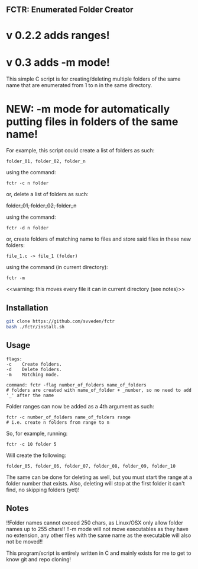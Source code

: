 ## FCTR: Enumerated Folder Creator 

# v 0.2.2 adds ranges!
# v 0.3 adds -m mode!

This simple C script is for creating/deleting multiple folders of the same name that are enumerated from 1 to n in the same directory.
# NEW: -m mode for automatically putting files in folders of the same name!

For example, this script could create a list of folders as such:

```
folder_01, folder_02, folder_n
```
using the command: 
```
fctr -c n folder
```
or, delete a list of folders as such:

~~folder_01, folder_02, folder_n~~

using the command:
```
fctr -d n folder
```
or, create folders of matching name to files and store said files in these new folders:
```
file_1.c -> file_1 (folder)
```
using the command (in current directory):
```
fctr -m
```
<<warning: this moves every file it can in current directory (see notes)>>

## Installation

```sh
git clone https://github.com/svveden/fctr
bash ./fctr/install.sh
```

## Usage
```
flags: 
-c    Create folders.
-d    Delete folders.
-m    Matching mode.
```
```
command: fctr -flag number_of_folders name_of_folders
# folders are created with name_of_folder + _number, so no need to add '_' after the name
```
Folder ranges can now be added as a 4th argument as such:
```
fctr -c number_of_folders name_of_folders range 
# i.e. create n folders from range to n
```
So, for example, running:
```
fctr -c 10 folder 5
```
Will create the following:
```
folder_05, folder_06, folder_07, folder_08, folder_09, folder_10
```
The same can be done for deleting as well, but you must start the range at a folder number that exists.
Also, deleting will stop at the first folder it can't find, no skipping folders (yet)!

## Notes

!!Folder names cannot exceed 250 chars, as Linux/OSX only allow folder names up to 255 chars!!
!!-m mode will not move executables as they have no extension, any other files with the same name as the executable will also not be moved!!

This program/script is entirely written in C and mainly exists for me to get to know git and repo cloning! 
